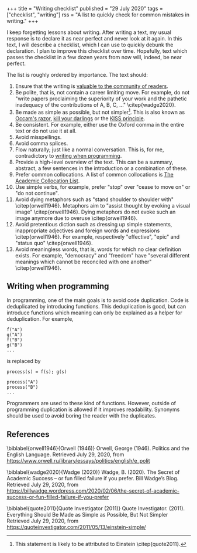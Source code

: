 +++
title = "Writing checklist"
published = "29 July 2020"
tags = ["checklist", "writing"]
rss = "A list to quickly check for common mistakes in writing."
+++

I keep forgetting lessons about writing.
After writing a text, my usual response is to declare it as near perfect and never look at it again.
In this text, I will describe a checklist, which I can use to quickly debunk the declaration.
I plan to improve this checklist over time.
Hopefully, text which passes the checklist in a few dozen years from now will, indeed, be near perfect.

The list is roughly ordered by importance.
The text should:

1. Ensure that the writing is [valuable to the community of readers](/posts/writing-effectively).
1. Be polite, that is, not contain a career limiting move. For example, do not "write papers proclaiming the superiority of your work and the pathetic inadequacy of the contributions of A, B, C, ..." \citep{wadge2020}.
1. Be made as simple as possible, but not simpler[^simple]. This is also known as [Occam's razor](https://en.wikipedia.org/wiki/Occam%27s_razor), [kill your darlings](https://thewritepractice.com/kill-your-darlings/) or the [KISS principle](https://en.wikipedia.org/wiki/KISS_principle).
1. Be consistent. For example, either use the Oxford comma in the entire text or do not use it at all.
1. Avoid misspellings.
1. Avoid comma splices.
1. Flow naturally; just like a normal conversation. This is, for me, contradictory to [writing when programming](#writing-when-programming).
1. Provide a high-level overview of the text. This can be a summary, abstract, a few sentences in the introduction or a combination of these.
1. Prefer common collocations. A list of common collocations is [The Academic Collocation List](http://pearsonpte.com/wp-content/uploads/2014/07/AcademicCollocationList.pdf).
1. Use simple verbs, for example, prefer "stop" over "cease to move on" or "do not continue".
1. Avoid dying metaphors such as "stand shoulder to shoulder with" \citep{orwell1946}. Metaphors aim to "assist thought by evoking a visual image" \citep{orwell1946}. Dying metaphors do not evoke such an image anymore due to overuse \citep{orwell1946}.
1. Avoid pretentious diction such as dressing up simple statements, inappropriate adjectives and foreign words and expressions \citep{orwell1946}. For example, respectively "effective", "epic" and "status quo" \citep{orwell1946}.
1. Avoid meaningless words, that is, words for which no clear definition exists. For example, "democracy" and "freedom" have "several different meanings which cannot be reconciled with one another" \citep{orwell1946}.

## Writing when programming
In programming, one of the main goals is to avoid code duplication.
Code is deduplicated by introducing functions.
This deduplication is good, but can introduce functions which meaning can only be explained as a helper for deduplication.
For example,

```
f("A")
g("A")
f("B")
g("B")
...
```
is replaced by
```
process(s) = f(s); g(s)

process("A")
process("B")
...
```

Programmers are used to these kind of functions.
However, outside of programming duplication is allowed if it improves readability.
Synonyms should be used to avoid boring the reader with the duplicates.

[^simple]: This statement is likely to be attributed to Einstein \citep{quote2011}.

## References

\biblabel{orwell1946}{Orwell (1946)}
Orwell, George (1946).
Politics and the English Language.
Retrieved July 29, 2020, from <https://www.orwell.ru/library/essays/politics/english/e_polit>

\biblabel{wadge2020}{Wadge (2020)}
Wadge, B. (2020).
The Secret of Academic Success – or fun filled failure if you prefer.
Bill Wadge’s Blog.
Retrieved July 29, 2020, from <https://billwadge.wordpress.com/2020/02/06/the-secret-of-academic-success-or-fun-filled-failure-if-you-prefer>

\biblabel{quote2011}{Quote Investigator (2011)}
Quote Investigator. (2011).
Everything Should Be Made as Simple as Possible, But Not Simpler
Retrieved July 29, 2020, from <https://quoteinvestigator.com/2011/05/13/einstein-simple/>
